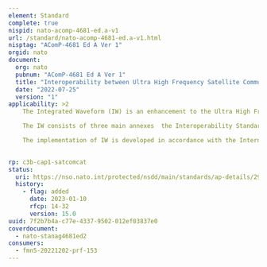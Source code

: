 ```yaml
---
element: Standard
complete: true
nispid: nato-acomp-4681-ed.a-v1
url: /standard/nato-acomp-4681-ed.a-v1.html
nisptag: "AComP-4681 Ed A Ver 1"
orgid: nato
document:
  org: nato
  pubnum: "AComP-4681 Ed A Ver 1"
  title: "Interoperability between Ultra High Frequency Satellite Communications (UHF SATCOM) Terminals - Integrated Waveform (IW)"
  date: "2022-07-25"
  version: "1"
applicability: >2
    The Integrated Waveform (IW) is an enhancement to the Ultra High Frequency (UHF) Satellite Communications (SATCOM) systems. The IW enhancement will only affect the terminals (user radios) and the channel control segments of UHF SATCOM system but not the space segment of the UHF SATCOM system.

    The IW consists of three main annexes  the Interoperability Standard for Access to 5- kHz and 25-kHz SATCOM Channels (ANNEX B); the Interoperability Standard for UHF SATCOM DAMA Orderwire Messages and Protocols (ANNEX C); and the Interoperability Standard for Multiple-Access 5-kHz AND 25-kHz UHF SATCOM Channels (ANNEX D).

    The implementation of IW is developed in accordance with the International Standards Organization (ISO) Open System Interconnect (OSI) model. The ISO OSI implementation approach will organize the IW standards according to standardized protocol layers.

  
rp: c3b-cap1-satcomcat
status:
  uri: https://nso.nato.int/protected/nsdd/main/standards/ap-details/2908/EN
  history: 
    - flag: added
      date: 2023-01-10
      rfcp: 14-32
      version: 15.0
uuid: 7f2b7b4a-c77e-4337-9502-012ef03837e0
coverdocument:
  - nato-stanag4681ed2
consumers:
  - fmn5-20221202-prf-153
---
```

